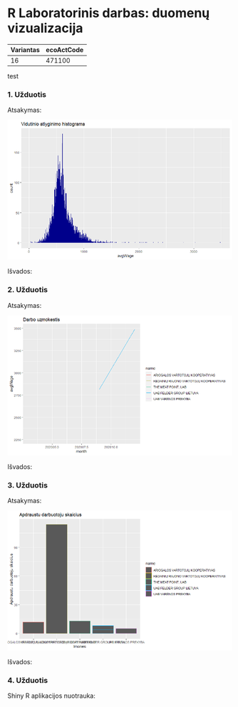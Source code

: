 # R Laboratorinis darbas: duomenų vizualizacija

| Variantas | ecoActCode |
|------------- | ------------- |
|16   | 471100 |

test

### 1. Užduotis

Atsakymas:

![histograma](img/1uzduotis.png)

Išvados:

### 2. Užduotis

Atsakymas:

![atlyginimai](img/2uzduotis.png)

Išvados:


### 3. Užduotis

Atsakymas:

![apdraustieji](img/3uzduotis.png)

Išvados:


### 4. Užduotis

Shiny R aplikacijos nuotrauka:
